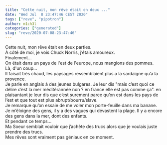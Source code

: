 ```yaml
---
title: "Cette nuit, mon rêve était en deux ..."
date: "Wed Jul  8 23:47:46 CEST 2020"
tags: ["reve", "pipotron"]
author: m1ch3l
categories: ["generated"]
slug: "reve/2020-07-08-23:47:46"
---
```


Cette nuit, mon rêve était en deux parties.<br>
À côté de moi, je vois Chuck Norris, j’étais amoureux.<br>
Finalement...<br>
On était dans un pays de l'est de l'europe, nous mangions des pommes.<br>
Là, d'un coup...<br>
Il faisait très chaud, les paysages ressemblaient plus a la sardaigne qu’a la provence.<br>
Je parle en anglais à des jeunes bulgares. Je leur dis "mais c’est quoi ce délire c’est la mer méditérannée non ? en france elle est pas comme ça". en plaisantant je leur dis que c’est surement parce qu’on est dans les pays de l’est et que tout est plus abrupt/bourru/slave.<br>
Je remarque qu’on essaie de me voler mon porte-feuille dans ma banane. Je m’éloigne des gens, il y a des vagues qui dévastent la plage. Il y a encore des gens dans la mer, dont des enfants.<br>
Et pendant ce temps...<br>
Ma Soeur semblait vouloir que j’achète des trucs alors que je voulais juste prendre des trucs.<br>
Mes rêves sont vraiment pas géniaux en ce moment.<br>
